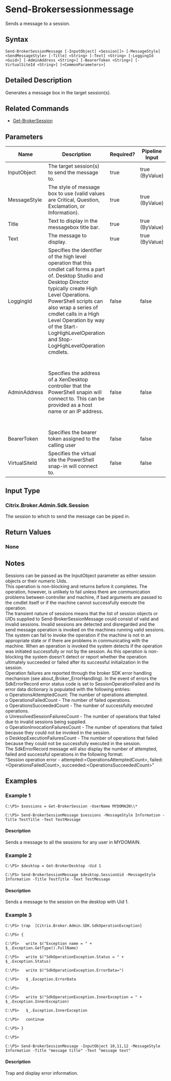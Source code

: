 ﻿
# Send-Brokersessionmessage
Sends a message to a session.
## Syntax
```
Send-BrokerSessionMessage [-InputObject] <Session[]> [-MessageStyle] <SendMessageStyle> [-Title] <String> [-Text] <String> [-LoggingId <Guid>] [-AdminAddress <String>] [-BearerToken <String>] [-VirtualSiteId <String>] [<CommonParameters>]
```
## Detailed Description
Generates a message box in the target session(s).


## Related Commands

* [Get-BrokerSession](./Get-BrokerSession/)
## Parameters
| Name   | Description | Required? | Pipeline Input | Default Value |
| --- | --- | --- | --- | --- |
| InputObject | The target session(s) to send the message to. | true | true (ByValue) |  |
| MessageStyle | The style of message box to use (valid values are Critical, Question, Exclamation, or Information). | true | true (ByValue) |  |
| Title | Text to display in the messagebox title bar. | true | true (ByValue) |  |
| Text | The message to display. | true | true (ByValue) |  |
| LoggingId | Specifies the identifier of the high level operation that this cmdlet call forms a part of. Desktop Studio and Desktop Director typically create High Level Operations. PowerShell scripts can also wrap a series of cmdlet calls in a High Level Operation by way of the Start-LogHighLevelOperation and Stop-LogHighLevelOperation cmdlets. | false | false |  |
| AdminAddress | Specifies the address of a XenDesktop controller that the PowerShell snapin will connect to. This can be provided as a host name or an IP address. | false | false | Localhost. Once a value is provided by any cmdlet, this value will become the default. |
| BearerToken | Specifies the bearer token assigned to the calling user | false | false |  |
| VirtualSiteId | Specifies the virtual site the PowerShell snap-in will connect to. | false | false |  |

## Input Type

### Citrix.Broker.Admin.Sdk.Session
The session to which to send the message can be piped in.
## Return Values

### None

## Notes
Sessions can be passed as the InputObject parameter as either session objects or their numeric Uids.<br>    This operation is non-blocking and returns before it completes. The operation, however, is unlikely to fail unless there are communication problems between controller and machine, if bad arguments are passed to the cmdlet itself or if the machine cannot successfully execute the operation.<br>    The transient nature of sessions means that the list of session objects or UIDs supplied to Send-BrokerSessionMessage could consist of valid and invalid sessions. Invalid sessions are detected and disregarded and the send message operation is invoked on the machines running valid sessions.<br>    The system can fail to invoke the operation if the machine is not in an appropriate state or if there are problems in communicating with the machine. When an operation is invoked the system detects if the operation was initiated successfully or not by the session. As this operation is non-blocking the system doesn't detect or report whether the operation ultimately succeeded or failed after its successful initialization in the session.<br>    Operation failures are reported through the broker SDK error handling mechanism (see about\_Broker\_ErrorHandling). In the event of errors the SdkErrorRecord error status code is set to SessionOperationFailed and its error data dictionary is populated with the following entries:<br>    o OperationsAttemptedCount: The number of operations attempted.<br>    o OperationsFailedCount - The number of failed operations.<br>    o OperationsSucceededCount - The number of successfully executed operations.<br>    o UnresolvedSessionFailuresCount - The number of operations that failed due to invalid sessions being supplied.<br>    o OperationInvocationFailuresCount - The number of operations that failed because they could not be invoked in the session.<br>    o DesktopExecutionFailuresCount - The number of operations that failed because they could not be successfully executed in the session.<br>    The SdkErrorRecord message will also display the number of attempted, failed and successful operations in the following format:<br>    "Session operation error - attempted:&lt;OperationsAttemptedCount&gt;, failed:&lt;OperationsFailedCount&gt;, succeeded:&lt;OperationsSucceededCount&gt;"
## Examples

### Example 1
```
C:\PS> $sessions = Get-BrokerSession -UserName MYDOMAIN\\*

C:\PS> Send-BrokerSessionMessage $sessions -MessageStyle Information -Title TestTitle -Text TestMessage
```
#### Description
Sends a message to all the sessions for any user in MYDOMAIN.
### Example 2
```
C:\PS> $desktop = Get-BrokerDesktop -Uid 1

C:\PS> Send-BrokerSessionMessage $desktop.SessionUid -MessageStyle Information -Title TestTitle -Text TestMessage
```
#### Description
Sends a message to the session on the desktop with Uid 1.
### Example 3
```
C:\PS> trap  [Citrix.Broker.Admin.SDK.SdkOperationException]

C:\PS> {

C:\PS>   write $("Exception name = " + $_.Exception.GetType().FullName)

C:\PS>   write $("SdkOperationException.Status = " + $_.Exception.Status)

C:\PS>   write $("SdkOperationException.ErrorData=")

C:\PS>   $_.Exception.ErrorData

C:\PS>

C:\PS>   write $("SdkOperationException.InnerException = " + $_.Exception.InnerException)

C:\PS>   $_.Exception.InnerException

C:\PS>   continue

C:\PS> }

C:\PS>

C:\PS> Send-BrokerSessionMessage -InputObject 10,11,12 -MessageStyle Information -Title "message title" -Text "message text"
```
#### Description
Trap and display error information.
